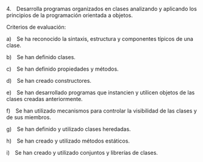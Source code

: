 4. Desarrolla programas organizados en clases analizando y aplicando los principios de la programación orientada a objetos.

Criterios de evaluación:

a) Se ha reconocido la sintaxis, estructura y componentes típicos de una clase.

b) Se han definido clases.

c) Se han definido propiedades y métodos.

d) Se han creado constructores.

e) Se han desarrollado programas que instancien y utilicen objetos de las clases creadas anteriormente.

f) Se han utilizado mecanismos para controlar la visibilidad de las clases y de sus miembros.

g) Se han definido y utilizado clases heredadas.

h) Se han creado y utilizado métodos estáticos.

i) Se han creado y utilizado conjuntos y librerías de clases.
